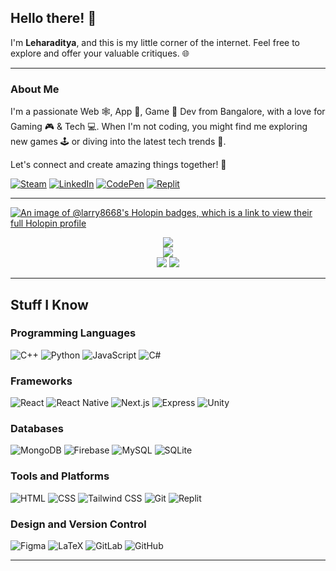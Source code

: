 ## Hello there! 👋

I'm **Leharaditya**, and this is my little corner of the internet. Feel free to explore and offer your valuable critiques. 🌐

<hr/>

### About Me

I'm a passionate Web 🕸️, App 📱, Game 👾 Dev from Bangalore, with a love for Gaming 🎮 & Tech 💻. When I'm not coding, you might find me exploring new games 🕹️ or diving into the latest tech trends 🌟.

Let's connect and create amazing things together! 🚀

[![Steam](https://img.shields.io/badge/Steam-DefensiveChart-1B2838?style=for-the-badge&logo=steam)](https://steamcommunity.com/profiles/76561198452741155)
[![LinkedIn](https://img.shields.io/badge/LinkedIn-leharaditya-0077B5?style=for-the-badge&logo=linkedin)](https://www.linkedin.com/in/leharaditya-k-892077252/)
[![CodePen](https://img.shields.io/badge/CodePen-larry8668-000000?style=for-the-badge&logo=codepen)](https://codepen.io/Larry8668)
[![Replit](https://img.shields.io/badge/Replit-larry8668-667881?style=for-the-badge&logo=replit)](https://replit.com/@Larry8668)

<hr/>

[![An image of @larry8668's Holopin badges, which is a link to view their full Holopin profile](https://holopin.me/larry8668)](https://holopin.io/@larry8668)
<div align="center">
  <img src="http://github-profile-summary-cards.vercel.app/api/cards/profile-details?username=larry8668&theme=solarized_dark" />
</div>
<div align="center">
  <img src="https://github-readme-streak-stats.herokuapp.com/?user=larry8668&theme=solarized-dark&hide_border=true" />
</div>
<div align="center">
  <img src="http://github-profile-summary-cards.vercel.app/api/cards/stats?username=larry8668&theme=solarized_dark" />
  <img src="http://github-profile-summary-cards.vercel.app/api/cards/productive-time?username=larry8668&theme=solarized_dark&utcOffset=8" />
</div>

<hr/>

## Stuff I Know

### Programming Languages
![C++](https://img.shields.io/badge/C%2B%2B-00599C?style=for-the-badge&logo=c%2B%2B) ![Python](https://img.shields.io/badge/Python-3776AB?style=for-the-badge&logo=python&logoColor=white) ![JavaScript](https://img.shields.io/badge/JavaScript-F7DF1E?style=for-the-badge&logo=javascript&logoColor=black) ![C#](https://img.shields.io/badge/C%23-239120?style=for-the-badge&logo=c-sharp&logoColor=white)

### Frameworks
![React](https://img.shields.io/badge/React-61DAFB?style=for-the-badge&logo=react&logoColor=white) ![React Native](https://img.shields.io/badge/React_Native-0088CC?style=for-the-badge&logo=react&logoColor=white) ![Next.js](https://img.shields.io/badge/Next.js-000000?style=for-the-badge&logo=next.js&logoColor=white) ![Express](https://img.shields.io/badge/Express-000000?style=for-the-badge&logo=express&logoColor=white) ![Unity](https://img.shields.io/badge/Unity-000000?style=for-the-badge&logo=unity)

### Databases
![MongoDB](https://img.shields.io/badge/MongoDB-47A248?style=for-the-badge&logo=mongodb&logoColor=white) ![Firebase](https://img.shields.io/badge/Firebase-FFCA28?style=for-the-badge&logo=firebase&logoColor=black) ![MySQL](https://img.shields.io/badge/MySQL-4479A1?style=for-the-badge&logo=mysql&logoColor=white) ![SQLite](https://img.shields.io/badge/SQLite-003B57?style=for-the-badge&logo=sqlite)

### Tools and Platforms
![HTML](https://img.shields.io/badge/HTML-E34F26?style=for-the-badge&logo=html5&logoColor=white) ![CSS](https://img.shields.io/badge/CSS-1572B6?style=for-the-badge&logo=css3&logoColor=white) ![Tailwind CSS](https://img.shields.io/badge/Tailwind_CSS-38B2AC?style=for-the-badge&logo=tailwind-css&logoColor=white) ![Git](https://img.shields.io/badge/Git-F05032?style=for-the-badge&logo=git&logoColor=white) ![Replit](https://img.shields.io/badge/Replit-667881?style=for-the-badge&logo=replit)

### Design and Version Control
![Figma](https://img.shields.io/badge/Figma-F24E1E?style=for-the-badge&logo=figma&logoColor=white) ![LaTeX](https://img.shields.io/badge/LaTeX-008080?style=for-the-badge&logo=latex&logoColor=white) ![GitLab](https://img.shields.io/badge/GitLab-FCA326?style=for-the-badge&logo=gitlab&logoColor=black) ![GitHub](https://img.shields.io/badge/GitHub-181717?style=for-the-badge&logo=github&logoColor=white)

<hr/>

